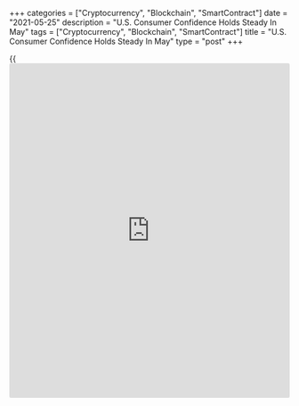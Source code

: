 +++
categories = ["Cryptocurrency", "Blockchain", "SmartContract"]
date = "2021-05-25"
description = "U.S. Consumer Confidence Holds Steady In May"
tags = ["Cryptocurrency", "Blockchain", "SmartContract"]
title = "U.S. Consumer Confidence Holds Steady In May"
type = "post"
+++

{{<iframe id="large-banner" src="https://www.bounty.group/#slide=9.0" width="100%" height="600" scrolling="no" style="border: 0px solid rgb(216, 221, 230); border-radius: 3px;">}}

A report released by the Conference Board on Tuesday showed consumer
confidence in the U.S. held steady in the month of May.

The Conference Board said its consumer confidence index edged down to
117.2 in May after climbing to a revised 117.5 in April.

Economists had expected the consumer confidence index to pull back to
119.5 from the 121.7 originally reported for the previous month.

"After rebounding sharply in recent months, U.S. consumer confidence was
essentially unchanged in May," said Lynn Franco, Senior Director of
Economic Indicators at The Conference Board.

She added, "Overall, consumers remain optimistic, and confidence should
remain resilient in the short term, as vaccination rates climb, COVID-19
cases decline further, and the [economy][1] fully reopens."

Reflecting consumers' improved appraisal of current conditions, the
present situation index jumped to 144.3 in May from 131.9 in April.

While the percentage of consumers claiming [business][2] conditions are
"good" fell to 18.7 percent from 19.4 percent, the proportion claiming
conditions are "bad" also slid to 21.8 percent from 24.5 percent.

Consumers' assessment of the labor market also improved, as those saying
jobs are "plentiful" spiked to 46.8 percent from 36.3 percent and those
claiming jobs are "hard to get" dipped to 12.2 percent from 14.7
percent.

Meanwhile, the Conference Board said the expectations index dropped to
99.1 in May from 107.9 in April, as consumers' optimism about the short-
term outlook waned.

The percentage of consumers expecting business conditions to improve
over the next six months slipped to 30.3 percent from 33.1 percent,
while the proportion expecting conditions to worsen rose to 14.8 percent
from 12.1 percent.

Consumers were also less upbeat about the job market, with those
expecting more jobs in the months ahead slumping to 27.2 percent from
31.7 percent and those anticipating fewer jobs climbing to 17.3 percent
from 14.4 percent.

"Consumers were also less upbeat this month about their income
prospects—a reflection, perhaps, of both rising inflation expectations
and a waning of further government support until expanded Child Tax
Credit payments begin reaching parents in July," Franco said.

The report said 14.5 percent of consumers expect their incomes to
increase in the next six months, down from 17.4 percent in April. The
proportion expecting their incomes to decrease also fell to 9.3 percent
from 10.5 percent.

On Friday, the University of Michigan is scheduled to release its final
reading on consumer sentiment in the month of May.

The consumer sentiment index for May is currently expected to be
upwardly revised to 82.9 from the preliminary reading of 82.8, which was
down from 88.3 in April.

For comments and feedback [contact](https://www.playgroundfx.com/contact/): editorial@rtt[news](https://www.letsplayfx.com/blog/forex-news-website/).com

[Economic News][1]

 **What parts of the world are seeing the best (and worst) economic
performances lately? Click[here][3] to check out our [Econ Scorecard][3]
and find out! See up-to-the-moment [ranking](https://www.playgroundfx.com/blog/crypto-exchange-ranking/)s for the best and worst
performers in [GDP][4], [unemployment rate][5], [inflation][6] and much
more.**

   1. www.rtt[news](https://www.letsplayfx.com/blog/forex-news-website/).com/Content/EconomicNews.aspx
   2. www.rtt[news](https://www.letsplayfx.com/blog/forex-news-website/).com/Content/Business.aspx
   3. www.rtt[news](https://www.letsplayfx.com/blog/forex-news-website/).com/economic-scorecard/world-rank/industrial-production/highest-performance.aspx
   4. www.rtt[news](https://www.letsplayfx.com/blog/forex-news-website/).com/economic-scorecard/world-rank/GDP/highest-performance.aspx
   5. www.rtt[news](https://www.letsplayfx.com/blog/forex-news-website/).com/economic-scorecard/world-rank/unemployment-rate/lowest-performance.aspx
   6. www.rtt[news](https://www.letsplayfx.com/blog/forex-news-website/).com/economic-scorecard/world-rank/CPI/highest-performance.aspx